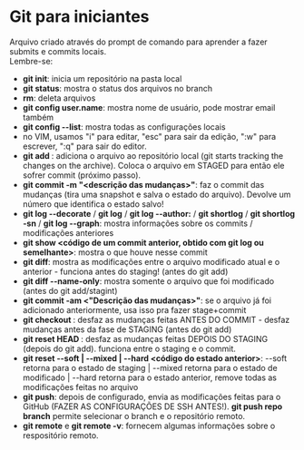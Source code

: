 # Git para iniciantes  
  
Arquivo criado através do prompt de comando para aprender a fazer submits e commits locais.  
Lembre-se:  
* **git init**: inicia um repositório na pasta local  
* **git status**: mostra o status dos arquivos no branch  
* **rm**: deleta arquivos  
* **git config user.name**: mostra nome de usuário, pode mostrar email também  
* **git config --list**: mostra todas as configurações locais  
* no VIM, usamos "i" para editar, "esc" para sair da edição, ":w" para escrever, ":q" para sair do editor.  
* **git add <filename>**: adiciona o arquivo ao repositório local (git starts tracking the changes on the archive). Coloca o arquivo em STAGED para então ele sofrer commit (próximo passo). 
* **git commit -m "<descrição das mudanças>"**: faz o commit das mudanças (tira uma snapshot e salva o estado do arquivo). Devolve um número que identifica o estado salvo!  
* **git log --decorate** / **git log** / **git log --author:<nome do autor>** / **git shortlog** / **git shortlog -sn** / **git log --graph**: mostra informações sobre os commits / modificações anteriores  
* **git show <código de um commit anterior, obtido com git log ou semelhante>**: mostra o que houve nesse commit  
* **git diff**: mostra as modificações entre o arquivo modificado atual e o anterior - funciona antes do staging! (antes do git add)   
* **git diff --name-only**: mostra somente o arquivo que foi modificado (antes do git add/stagint)  
* **git commit -am <"Descrição das mudanças>"**: se o arquivo já foi adicionado anteriormente, usa isso pra fazer stage+commit  
* **git checkout <nome do arquivo>**: desfaz as mudanças feitas ANTES DO COMMIT - desfaz mudanças antes da fase de STAGING (antes do git add)  
* **git reset HEAD <nome do arquivo>**: desfaz as mudanças feitas DEPOIS DO STAGING (depois do git add). funciona entre o staging e o commit.  
*  **git reset --soft | --mixed | --hard <código do estado anterior>**: --soft retorna para o estado de staging | --mixed retorna para o estado de modificado | --hard retorna para o estado anterior, remove todas as modificações feitas no arquivo  
* **git push**: depois de configurado, envia as modificações feitas para o GitHub (FAZER AS CONFIGURAÇÕES DE SSH ANTES!). **git push repo branch** permite selecionar o branch e o repositório remoto.    
* **git remote** e **git remote -v**: fornecem algumas informações sobre o respositório remoto. 

